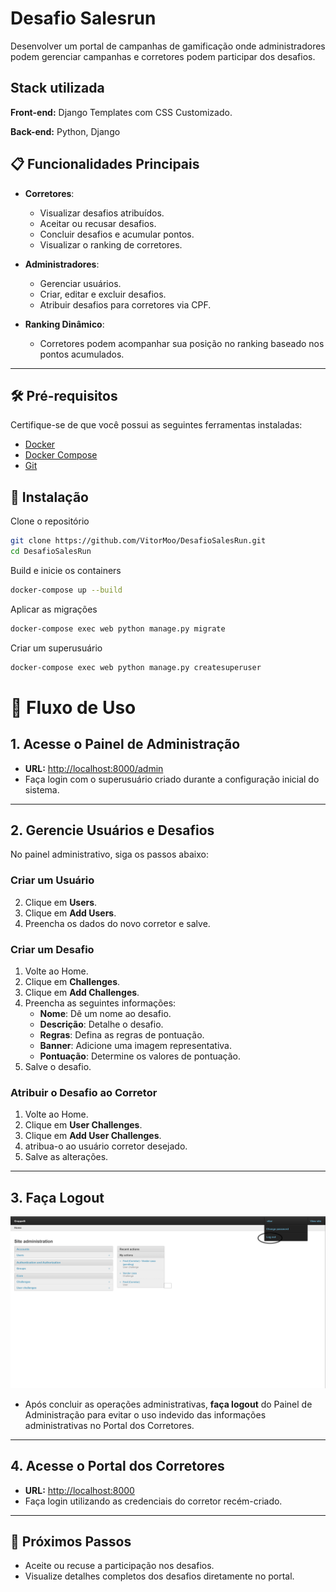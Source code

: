 
# Desafio Salesrun

Desenvolver um portal de campanhas de gamificação onde administradores podem gerenciar campanhas e corretores podem participar dos desafios.

## Stack utilizada

**Front-end:** Django Templates com CSS Customizado.

**Back-end:** Python, Django

## 📋 Funcionalidades Principais

- **Corretores**:
  - Visualizar desafios atribuídos.
  - Aceitar ou recusar desafios.
  - Concluir desafios e acumular pontos.
  - Visualizar o ranking de corretores.

- **Administradores**:
  - Gerenciar usuários.
  - Criar, editar e excluir desafios.
  - Atribuir desafios para corretores via CPF.

- **Ranking Dinâmico**:
  - Corretores podem acompanhar sua posição no ranking baseado nos pontos acumulados.

---

## 🛠️ Pré-requisitos

Certifique-se de que você possui as seguintes ferramentas instaladas:

- [Docker](https://www.docker.com/)
- [Docker Compose](https://docs.docker.com/compose/)
- [Git](https://git-scm.com/)


## 🚀 Instalação

Clone o repositório
```bash
git clone https://github.com/VitorMoo/DesafioSalesRun.git
cd DesafioSalesRun
```

Build e inicie os containers
```bash
docker-compose up --build
```

Aplicar as migrações
```bash
docker-compose exec web python manage.py migrate
```

Criar um superusuário
```bash
docker-compose exec web python manage.py createsuperuser
```


    
# 📘 Fluxo de Uso

## 1. Acesse o Painel de Administração
- **URL:** [http://localhost:8000/admin](http://localhost:8000/admin)
- Faça login com o superusuário criado durante a configuração inicial do sistema.

---

## 2. Gerencie Usuários e Desafios
No painel administrativo, siga os passos abaixo:

### Criar um Usuário
2. Clique em **Users**.
1. Clique em **Add Users**.
3. Preencha os dados do novo corretor e salve.

### Criar um Desafio
1. Volte ao Home.
2. Clique em **Challenges**.
3. Clique em **Add Challenges**.
4. Preencha as seguintes informações:
   - **Nome**: Dê um nome ao desafio.
   - **Descrição**: Detalhe o desafio.
   - **Regras**: Defina as regras de pontuação.
   - **Banner**: Adicione uma imagem representativa.
   - **Pontuação**: Determine os valores de pontuação.
5. Salve o desafio.

### Atribuir o Desafio ao Corretor
1. Volte ao Home.
2. Clique em **User Challenges**.
3. Clique em **Add User Challenges**.
4. atribua-o ao usuário corretor desejado.
3. Salve as alterações.

---

## 3. Faça Logout
![App Screenshot](static/images/LOGOUT.png)
- Após concluir as operações administrativas, **faça logout** do Painel de Administração para evitar o uso indevido das informações administrativas no Portal dos Corretores.

---

## 4. Acesse o Portal dos Corretores
- **URL:** [http://localhost:8000](http://localhost:8000)
- Faça login utilizando as credenciais do corretor recém-criado.

---

## 🚀 Próximos Passos
- Aceite ou recuse a participação nos desafios.
- Visualize detalhes completos dos desafios diretamente no portal.
